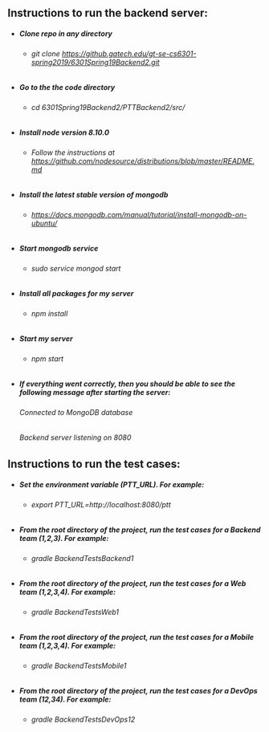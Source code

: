 ## Instructions to run the backend server:
* ##### Clone repo in any directory
  +  ###### git clone https://github.gatech.edu/gt-se-cs6301-spring2019/6301Spring19Backend2.git
* ##### Go to the the code directory
  +  ###### cd 6301Spring19Backend2/PTTBackend2/src/
* ##### Install node version 8.10.0
  + ###### Follow the instructions at https://github.com/nodesource/distributions/blob/master/README.md
* ##### Install the latest stable version of mongodb
  + ###### https://docs.mongodb.com/manual/tutorial/install-mongodb-on-ubuntu/
* ##### Start mongodb service
  +  ###### sudo service mongod start
* ##### Install all packages for my server
  +  ###### npm install
* ##### Start my server
  +  ###### npm start
* ##### If everything went correctly, then you should be able to see the following message after starting the server:
    ###### Connected to MongoDB database
    ###### Backend server listening on 8080

## Instructions to run the test cases:
* ##### Set the environment variable (PTT_URL). For example:
  +  ###### export PTT_URL=http://localhost:8080/ptt
* ##### From the root directory of the project, run the test cases for a Backend team (1,2,3). For example:
  +  ###### gradle BackendTestsBackend1
* ##### From the root directory of the project, run the test cases for a Web team (1,2,3,4). For example:
  +  ###### gradle BackendTestsWeb1
* ##### From the root directory of the project, run the test cases for a Mobile team (1,2,3,4). For example:
  +  ###### gradle BackendTestsMobile1
* ##### From the root directory of the project, run the test cases for a DevOps team (12,34). For example:
  +  ###### gradle BackendTestsDevOps12